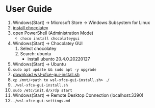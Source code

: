# User Guide
1. Windows(Start) &rarr; Microsoft Store &rarr; Windows Subsystem for Linux
1. [install chocolatey](https://chocolatey.org/install#individual)
1. open PowerShell (Administration Mode)
    * `choco install chocolateygui`
1. Windows(Start) &rarr; Chocolatey GUI
    1. Select chocolatey
    1. Search: ubuntu
        * install ubunto 20.4.0.20220127
1. Windows(Start) &rarr; Ubuntu
1. `sudo apt update && sudo apt -y upgrade`
1. [download wsl-xfce-gui-install.sh](https://github.com/vicg42/knowledge_base/blob/master/wsl/wsl-xfce-gui-install.sh)
1. `cp /mnt/<path to wsl-xfce-gui-install.sh> ./`
1. `./wsl-xfce-gui-install.sh`
1. `sudo /etc/init.d/xrdp start`
1. Windows(Start) &rarr; Remote Desktop Connection (localhost:3390)
1. `./wsl-xfce-gui-settings.md`
